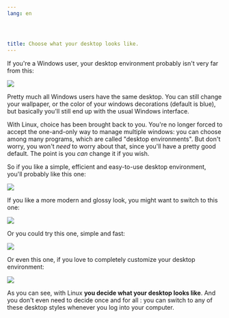```yaml
---
lang: en




title: Choose what your desktop looks like.
---
```


If you're a Windows user, your desktop environment probably isn't 
very far from this:

<img src="Images/windows_vista.jpg" />

Pretty much all Windows users have the same desktop. You can still 
change your wallpaper, or the color of your windows decorations (default 
is blue), but basically you'll still end up with the usual Windows 
interface.

With Linux, choice has been brought back to you. You're no longer 
forced to accept the one-and-only way to manage multiple windows: you 
can choose among many programs, which are called "desktop environments". But 
don't worry, you won't <i>need</i> to worry about that, since you'll 
have a pretty good default. The point is you <i>can</i> change 
it if you wish.

So if you like a simple, efficient and easy-to-use desktop 
environment, you'll probably like this one:

<img src="Images/ubuntu.jpg"/>

If you like a more modern and glossy look, you might want to switch 
to this one:

<img src="Images/kde.png" />

Or you could try this one, simple and fast:

<img src="Images/xfce.jpg" />

Or even this one, if you love to completely customize your desktop 
environment:

<img src="Images/wm.jpg" />

As you can see, with Linux <b>you decide what your desktop looks 
like</b>. And you don't even need to decide once and for all : you can 
switch to any of these desktop styles whenever you log into your 
computer.




